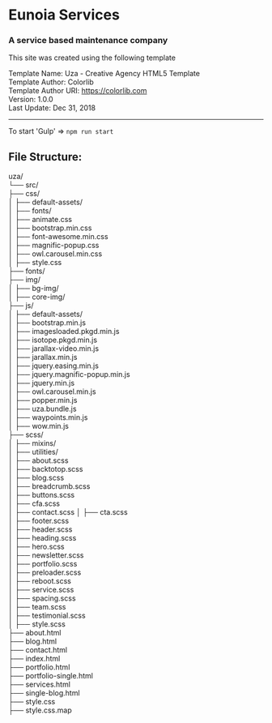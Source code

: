 # Eunoia Services
### A service based maintenance company

This site was created using the following template  

Template Name: Uza - Creative Agency HTML5 Template  
Template Author: Colorlib  
Template Author URI: https://colorlib.com  
Version: 1.0.0  
Last Update: Dec 31, 2018  

--------------------------------
To start 'Gulp' => `npm run start`

## File Structure:
uza/  
└── src/  
    ├── css/  
    │   ├── default-assets/  
    │   ├── fonts/  
    │   ├── animate.css  
    │   ├── bootstrap.min.css  
    │   ├── font-awesome.min.css  
    │   ├── magnific-popup.css  
    │   ├── owl.carousel.min.css  
    │   ├── style.css  
    ├── fonts/  
    ├── img/  
    │   ├── bg-img/  
    │   ├── core-img/  
    ├── js/  
    │   ├── default-assets/  
    │   ├── bootstrap.min.js  
    │   ├── imagesloaded.pkgd.min.js  
    │   ├── isotope.pkgd.min.js  
    │   ├── jarallax-video.min.js  
    │   ├── jarallax.min.js  
    │   ├── jquery.easing.min.js  
    │   ├── jquery.magnific-popup.min.js  
    │   ├── jquery.min.js  
    │   ├── owl.carousel.min.js  
    │   ├── popper.min.js  
    │   ├── uza.bundle.js  
    │   ├── waypoints.min.js  
    │   ├── wow.min.js  
    ├── scss/  
    │   ├── mixins/  
    │   ├── utilities/  
    │   ├── about.scss  
    │   ├── backtotop.scss  
    │   ├── blog.scss  
    │   ├── breadcrumb.scss  
    │   ├── buttons.scss  
    │   ├── cfa.scss  
    │   ├── contact.scss
    │   ├── cta.scss  
    │   ├── footer.scss  
    │   ├── header.scss  
    │   ├── heading.scss  
    │   ├── hero.scss  
    │   ├── newsletter.scss  
    │   ├── portfolio.scss  
    │   ├── preloader.scss  
    │   ├── reboot.scss  
    │   ├── service.scss  
    │   ├── spacing.scss  
    │   ├── team.scss  
    │   ├── testimonial.scss  
    │   ├── style.scss  
    ├── about.html  
    ├── blog.html  
    ├── contact.html  
    ├── index.html  
    ├── portfolio.html  
    ├── portfolio-single.html  
    ├── services.html  
    ├── single-blog.html  
    ├── style.css  
    ├── style.css.map  